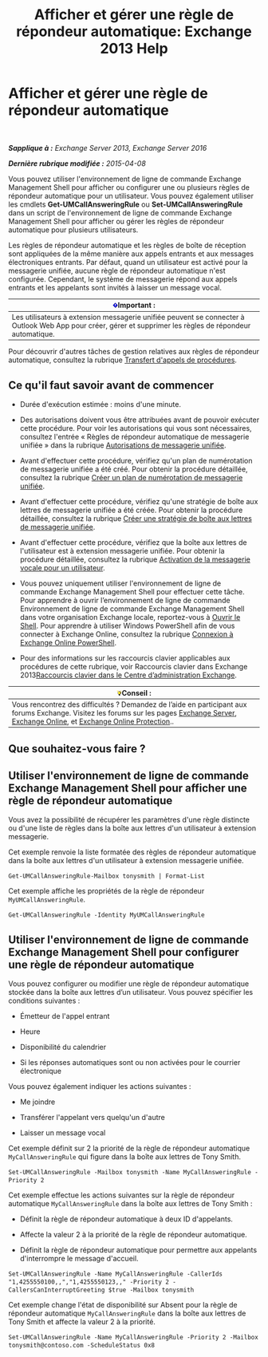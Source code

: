 ﻿---
title: 'Afficher et gérer une règle de répondeur automatique: Exchange 2013 Help'
TOCTitle: Afficher et gérer une règle de répondeur automatique
ms:assetid: de6d9fa1-7878-49a9-bddb-e3317d94f4d8
ms:mtpsurl: https://technet.microsoft.com/fr-fr/library/Dn140251(v=EXCHG.150)
ms:contentKeyID: 54652741
ms.date: 05/23/2018
mtps_version: v=EXCHG.150
ms.translationtype: MT
---

# Afficher et gérer une règle de répondeur automatique

 

_**Sapplique à :** Exchange Server 2013, Exchange Server 2016_

_**Dernière rubrique modifiée :** 2015-04-08_

Vous pouvez utiliser l'environnement de ligne de commande Exchange Management Shell pour afficher ou configurer une ou plusieurs règles de répondeur automatique pour un utilisateur. Vous pouvez également utiliser les cmdlets **Get-UMCallAnsweringRule** ou **Set-UMCallAnsweringRule** dans un script de l'environnement de ligne de commande Exchange Management Shell pour afficher ou gérer les règles de répondeur automatique pour plusieurs utilisateurs.

Les règles de répondeur automatique et les règles de boîte de réception sont appliquées de la même manière aux appels entrants et aux messages électroniques entrants. Par défaut, quand un utilisateur est activé pour la messagerie unifiée, aucune règle de répondeur automatique n'est configurée. Cependant, le système de messagerie répond aux appels entrants et les appelants sont invités à laisser un message vocal.

<table>
<thead>
<tr class="header">
<th><img src="images/JJ159813.important(EXCHG.150).gif" title="Important" alt="Important" />Important :</th>
</tr>
</thead>
<tbody>
<tr class="odd">
<td>Les utilisateurs à extension messagerie unifiée peuvent se connecter à Outlook Web App pour créer, gérer et supprimer les règles de répondeur automatique.</td>
</tr>
</tbody>
</table>


Pour découvrir d'autres tâches de gestion relatives aux règles de répondeur automatique, consultez la rubrique [Transfert d'appels de procédures](forwarding-calls-procedures-exchange-2013-help.md).

## Ce qu'il faut savoir avant de commencer

  - Durée d'exécution estimée : moins d'une minute.

  - Des autorisations doivent vous être attribuées avant de pouvoir exécuter cette procédure. Pour voir les autorisations qui vous sont nécessaires, consultez l'entrée « Règles de répondeur automatique de messagerie unifiée » dans la rubrique [Autorisations de messagerie unifiée](unified-messaging-permissions-exchange-2013-help.md).

  - Avant d'effectuer cette procédure, vérifiez qu'un plan de numérotation de messagerie unifiée a été créé. Pour obtenir la procédure détaillée, consultez la rubrique [Créer un plan de numérotation de messagerie unifiée](create-a-um-dial-plan-exchange-2013-help.md).

  - Avant d'effectuer cette procédure, vérifiez qu'une stratégie de boîte aux lettres de messagerie unifiée a été créée. Pour obtenir la procédure détaillée, consultez la rubrique [Créer une stratégie de boîte aux lettres de messagerie unifiée](create-a-um-mailbox-policy-exchange-2013-help.md).

  - Avant d'effectuer cette procédure, vérifiez que la boîte aux lettres de l'utilisateur est à extension messagerie unifiée. Pour obtenir la procédure détaillée, consultez la rubrique [Activation de la messagerie vocale pour un utilisateur](enable-a-user-for-voice-mail-exchange-2013-help.md).

  - Vous pouvez uniquement utiliser l'environnement de ligne de commande Exchange Management Shell pour effectuer cette tâche. Pour apprendre à ouvrir l’environnement de ligne de commande Environnement de ligne de commande Exchange Management Shell dans votre organisation Exchange locale, reportez-vous à [Ouvrir le Shell](https://technet.microsoft.com/fr-fr/library/dd638134\(v=exchg.150\)). Pour apprendre à utiliser Windows PowerShell afin de vous connecter à Exchange Online, consultez la rubrique [Connexion à Exchange Online PowerShell](https://go.microsoft.com/fwlink/p/?linkid=396554).

  - Pour des informations sur les raccourcis clavier applicables aux procédures de cette rubrique, voir Raccourcis clavier dans Exchange 2013[Raccourcis clavier dans le Centre d’administration Exchange](keyboard-shortcuts-in-the-exchange-admin-center-exchange-online-protection-help.md).

<table>
<thead>
<tr class="header">
<th><img src="images/Bb125224.tip(EXCHG.150).gif" title="Conseil" alt="Conseil" />Conseil :</th>
</tr>
</thead>
<tbody>
<tr class="odd">
<td>Vous rencontrez des difficultés ? Demandez de l’aide en participant aux forums Exchange. Visitez les forums sur les pages <a href="https://go.microsoft.com/fwlink/p/?linkid=60612">Exchange Server</a>, <a href="https://go.microsoft.com/fwlink/p/?linkid=267542">Exchange Online</a>, et <a href="https://go.microsoft.com/fwlink/p/?linkid=285351">Exchange Online Protection</a>..</td>
</tr>
</tbody>
</table>


## Que souhaitez-vous faire ?

## Utiliser l'environnement de ligne de commande Exchange Management Shell pour afficher une règle de répondeur automatique

Vous avez la possibilité de récupérer les paramètres d'une règle distincte ou d'une liste de règles dans la boîte aux lettres d'un utilisateur à extension messagerie.

Cet exemple renvoie la liste formatée des règles de répondeur automatique dans la boîte aux lettres d'un utilisateur à extension messagerie unifiée.

    Get-UMCallAnsweringRule-Mailbox tonysmith | Format-List

Cet exemple affiche les propriétés de la règle de répondeur `MyUMCallAnsweringRule`.

    Get-UMCallAnsweringRule -Identity MyUMCallAnsweringRule

## Utiliser l'environnement de ligne de commande Exchange Management Shell pour configurer une règle de répondeur automatique

Vous pouvez configurer ou modifier une règle de répondeur automatique stockée dans la boîte aux lettres d’un utilisateur. Vous pouvez spécifier les conditions suivantes :

  - Émetteur de l'appel entrant

  - Heure

  - Disponibilité du calendrier

  - Si les réponses automatiques sont ou non activées pour le courrier électronique

Vous pouvez également indiquer les actions suivantes :

  - Me joindre

  - Transférer l'appelant vers quelqu'un d'autre

  - Laisser un message vocal

Cet exemple définit sur 2 la priorité de la règle de répondeur automatique `MyCallAnsweringRule` qui figure dans la boîte aux lettres de Tony Smith.

    Set-UMCallAnsweringRule -Mailbox tonysmith -Name MyCallAnsweringRule -Priority 2

Cet exemple effectue les actions suivantes sur la règle de répondeur automatique `MyCallAnsweringRule` dans la boîte aux lettres de Tony Smith :

  - Définit la règle de répondeur automatique à deux ID d'appelants.

  - Affecte la valeur 2 à la priorité de la règle de répondeur automatique.

  - Définit la règle de répondeur automatique pour permettre aux appelants d'interrompre le message d'accueil.

<!-- end list -->

    Set-UMCallAnsweringRule -Name MyCallAnsweringRule -CallerIds "1,4255550100,,","1,4255550123,," -Priority 2 -CallersCanInterruptGreeting $true -Mailbox tonysmith

Cet exemple change l'état de disponibilité sur Absent pour la règle de répondeur automatique `MyCallAnsweringRule` dans la boîte aux lettres de Tony Smith et affecte la valeur 2 à la priorité.

    Set-UMCallAnsweringRule -Name MyCallAnsweringRule -Priority 2 -Mailbox tonysmith@contoso.com -ScheduleStatus 0x8

